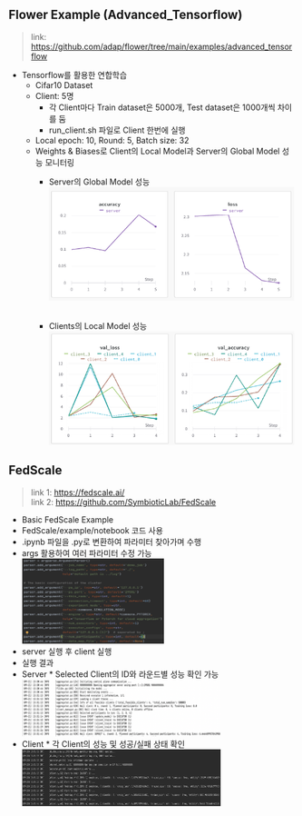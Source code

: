 ## Flower Example (Advanced_Tensorflow)
> link: https://github.com/adap/flower/tree/main/examples/advanced_tensorflow

* Tensorflow를 활용한 연합학습
  * Cifar10 Dataset
  * Client: 5명
    * 각 Client마다 Train dataset은 5000개, Test dataset은 1000개씩 차이를 둠
    * run_client.sh 파일로 Client 한번에 실행
  * Local epoch: 10, Round: 5, Batch size: 32
  * Weights & Biases로 Client의 Local Model과 Server의 Global Model 성능 모니터링
    * Server의 Global Model 성능<br/>
    <img src="./image/gl_model.png" width="450px" height="200px" title="gl_model" alt="RubberDuck"></img><br/><br/>


    * Clients의 Local Model 성능<br/>
    <img src="./image/local_model.png" width="450px" height="200px" title="local_model" alt="RubberDuck"></img><br/>

## FedScale
> link 1: https://fedscale.ai/ <br>
> link 2: https://github.com/SymbioticLab/FedScale <br>
* Basic FedScale Example
 * FedScale/example/notebook 코드 사용
  * .ipynb 파일을 .py로 변환하여 파라미터 찾아가며 수행
  * args 활용하여 여러 파라미터 수정 가능 <br>
  <img src="./image/config_parser.png" width="250px" height="150px" title="local_model" alt="RubberDuck"></img>
  * server 실행 후 client 실행
  * 실행 결과
   * Server
    * Selected Client의 ID와 라운드별 성능 확인 가능 <br>
    <img src="./image/server_result.png" width="350px" height="100px" title="local_model" alt="RubberDuck"></img><br>
   * Client
    * 각 Client의 성능 및 성공/실패 상태 확인 <br>
    <img src="./image/client_result.png" width="350px" height="100px" title="local_model" alt="RubberDuck"></img><br>
